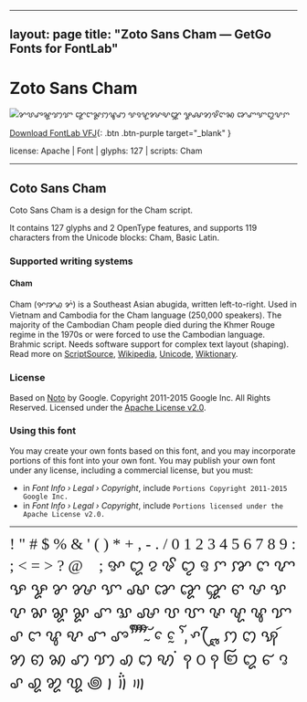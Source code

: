 
---
layout: page
title: "Zoto Sans Cham — GetGo Fonts for FontLab"
---
# Zoto Sans Cham

![ꨌꨝꨨꨘꩈꨢ ꨑꨤꨙꩀꨡꩇ ꨕꨅꨠꨍꨦꨒ ꨋꨏꩄꨃꨈꩆ ꨐꨚꨎꨁꨖꨆ](images/zotosans-cham.svg)

[Download FontLab VFJ](https://downgit.github.io/#/home?url=https://github.com/fontlabcom/getgo-fonts/blob/main/getgo-fonts/apache/zotosans/zotosans-cham.ttf){: .btn .btn-purple target="_blank" }

license: Apache \| Font \| glyphs: 127 \| scripts: Cham

---


## Coto Sans Cham

Coto Sans Cham is a design for the Cham script.

It contains 127 glyphs and 2 OpenType features, and supports 119 characters from the Unicode blocks: Cham, Basic Latin.


### Supported writing systems


#### Cham

Cham (ꨀꨇꩉ ꨌꩌ) is a Southeast Asian abugida, written left-to-right. Used in Vietnam and Cambodia for the Cham language (250,000 speakers). The majority of the Cambodian Cham people died during the Khmer Rouge regime in the 1970s or were forced to use the Cambodian language. Brahmic script. Needs software support for complex text layout (shaping). Read more on [ScriptSource](https://scriptsource.org/scr/Cham), [Wikipedia](https://en.wikipedia.org/wiki/ISO_15924:Cham), [Unicode](https://www.unicode.org/versions/Unicode13.0.0/ch16.pdf#G55659), [Wiktionary](https://en.wiktionary.org/wiki/Category:Cham_script).


### License

Based on [Noto](https://github.com/notofonts) by Google. Copyright 2011-2015 Google Inc. All Rights Reserved. Licensed under the [Apache License v2.0](https://www.apache.org/licenses/LICENSE-2.0.txt).

### Using this font

You may create your own fonts based on this font, and you may incorporate portions of this font into your own font. You may publish your own font under any license, including a commercial license, but you must:

- in _Font Info › Legal › Copyright_, include `Portions Copyright 2011-2015 Google Inc.`
- in _Font Info › Legal › Copyright_, include `Portions licensed under the Apache License v2.0.`


---

<div style="font-family: Zoto Sans Cham; font-size: 2em;">
  ! " # $ % & ' ( ) * + , - . / 0 1 2 3 4 5 6 7 8 9 : ; < = > ? @   ­ ; ꨀ ꨁ ꨂ ꨃ ꨄ ꨅ ꨆ ꨇ ꨈ ꨉ ꨊ ꨋ ꨌ ꨍ ꨎ ꨏ ꨐ ꨑ ꨒ ꨓ ꨔ ꨕ ꨖ ꨗ ꨘ ꨙ ꨚ ꨛ ꨜ ꨝ ꨞ ꨟ ꨠ ꨡ ꨢ ꨣ ꨤ ꨥ ꨦ ꨧ ꨨ ꨩ ꨪ ꨫ ꨬ ꨭ ꨮ ꨯ ꨰ ꨱ ꨲ ꨳ ꨴ ꨵ ꨶ ꩀ ꩁ ꩂ ꩃ ꩄ ꩅ ꩆ ꩇ ꩈ ꩉ ꩊ ꩋ ꩌ ꩍ ꩐ ꩑ ꩒ ꩓ ꩔ ꩕ ꩖ ꩗ ꩘ ꩙ ꩜ ꩝ ꩞ ꩟
</div>

